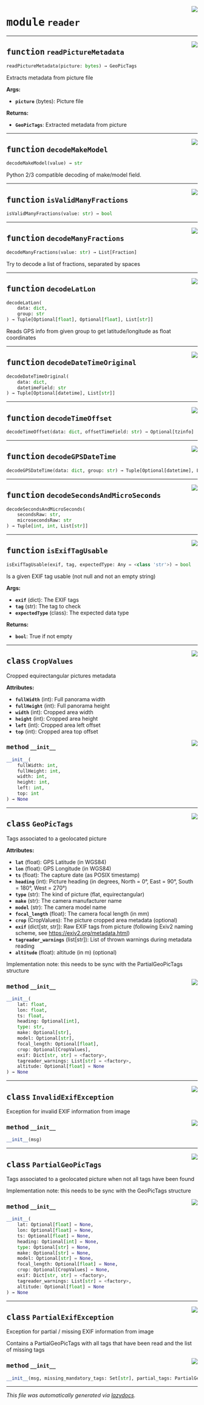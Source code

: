 <!-- markdownlint-disable -->

<a href="../geopic_tag_reader/reader.py#L0"><img align="right" style="float:right;" src="https://img.shields.io/badge/-source-cccccc?style=flat-square"></a>

# <kbd>module</kbd> `reader`





---

<a href="../geopic_tag_reader/reader.py#L114"><img align="right" style="float:right;" src="https://img.shields.io/badge/-source-cccccc?style=flat-square"></a>

## <kbd>function</kbd> `readPictureMetadata`

```python
readPictureMetadata(picture: bytes) → GeoPicTags
```

Extracts metadata from picture file 



**Args:**
 
 - <b>`picture`</b> (bytes):  Picture file 



**Returns:**
 
 - <b>`GeoPicTags`</b>:  Extracted metadata from picture 


---

<a href="../geopic_tag_reader/reader.py#L346"><img align="right" style="float:right;" src="https://img.shields.io/badge/-source-cccccc?style=flat-square"></a>

## <kbd>function</kbd> `decodeMakeModel`

```python
decodeMakeModel(value) → str
```

Python 2/3 compatible decoding of make/model field. 


---

<a href="../geopic_tag_reader/reader.py#L357"><img align="right" style="float:right;" src="https://img.shields.io/badge/-source-cccccc?style=flat-square"></a>

## <kbd>function</kbd> `isValidManyFractions`

```python
isValidManyFractions(value: str) → bool
```






---

<a href="../geopic_tag_reader/reader.py#L364"><img align="right" style="float:right;" src="https://img.shields.io/badge/-source-cccccc?style=flat-square"></a>

## <kbd>function</kbd> `decodeManyFractions`

```python
decodeManyFractions(value: str) → List[Fraction]
```

Try to decode a list of fractions, separated by spaces 


---

<a href="../geopic_tag_reader/reader.py#L377"><img align="right" style="float:right;" src="https://img.shields.io/badge/-source-cccccc?style=flat-square"></a>

## <kbd>function</kbd> `decodeLatLon`

```python
decodeLatLon(
    data: dict,
    group: str
) → Tuple[Optional[float], Optional[float], List[str]]
```

Reads GPS info from given group to get latitude/longitude as float coordinates 


---

<a href="../geopic_tag_reader/reader.py#L432"><img align="right" style="float:right;" src="https://img.shields.io/badge/-source-cccccc?style=flat-square"></a>

## <kbd>function</kbd> `decodeDateTimeOriginal`

```python
decodeDateTimeOriginal(
    data: dict,
    datetimeField: str
) → Tuple[Optional[datetime], List[str]]
```






---

<a href="../geopic_tag_reader/reader.py#L464"><img align="right" style="float:right;" src="https://img.shields.io/badge/-source-cccccc?style=flat-square"></a>

## <kbd>function</kbd> `decodeTimeOffset`

```python
decodeTimeOffset(data: dict, offsetTimeField: str) → Optional[tzinfo]
```






---

<a href="../geopic_tag_reader/reader.py#L470"><img align="right" style="float:right;" src="https://img.shields.io/badge/-source-cccccc?style=flat-square"></a>

## <kbd>function</kbd> `decodeGPSDateTime`

```python
decodeGPSDateTime(data: dict, group: str) → Tuple[Optional[datetime], List[str]]
```






---

<a href="../geopic_tag_reader/reader.py#L513"><img align="right" style="float:right;" src="https://img.shields.io/badge/-source-cccccc?style=flat-square"></a>

## <kbd>function</kbd> `decodeSecondsAndMicroSeconds`

```python
decodeSecondsAndMicroSeconds(
    secondsRaw: str,
    microsecondsRaw: str
) → Tuple[int, int, List[str]]
```






---

<a href="../geopic_tag_reader/reader.py#L539"><img align="right" style="float:right;" src="https://img.shields.io/badge/-source-cccccc?style=flat-square"></a>

## <kbd>function</kbd> `isExifTagUsable`

```python
isExifTagUsable(exif, tag, expectedType: Any = <class 'str'>) → bool
```

Is a given EXIF tag usable (not null and not an empty string) 



**Args:**
 
 - <b>`exif`</b> (dict):  The EXIF tags 
 - <b>`tag`</b> (str):  The tag to check 
 - <b>`expectedType`</b> (class):  The expected data type 



**Returns:**
 
 - <b>`bool`</b>:  True if not empty 


---

<a href="../geopic_tag_reader/reader.py#L16"><img align="right" style="float:right;" src="https://img.shields.io/badge/-source-cccccc?style=flat-square"></a>

## <kbd>class</kbd> `CropValues`
Cropped equirectangular pictures metadata 



**Attributes:**
 
 - <b>`fullWidth`</b> (int):  Full panorama width 
 - <b>`fullHeight`</b> (int):  Full panorama height 
 - <b>`width`</b> (int):  Cropped area width 
 - <b>`height`</b> (int):  Cropped area height 
 - <b>`left`</b> (int):  Cropped area left offset 
 - <b>`top`</b> (int):  Cropped area top offset 

<a href="../<string>"><img align="right" style="float:right;" src="https://img.shields.io/badge/-source-cccccc?style=flat-square"></a>

### <kbd>method</kbd> `__init__`

```python
__init__(
    fullWidth: int,
    fullHeight: int,
    width: int,
    height: int,
    left: int,
    top: int
) → None
```









---

<a href="../geopic_tag_reader/reader.py#L37"><img align="right" style="float:right;" src="https://img.shields.io/badge/-source-cccccc?style=flat-square"></a>

## <kbd>class</kbd> `GeoPicTags`
Tags associated to a geolocated picture 



**Attributes:**
 
 - <b>`lat`</b> (float):  GPS Latitude (in WGS84) 
 - <b>`lon`</b> (float):  GPS Longitude (in WGS84) 
 - <b>`ts`</b> (float):  The capture date (as POSIX timestamp) 
 - <b>`heading`</b> (int):  Picture heading (in degrees, North = 0°, East = 90°, South = 180°, West = 270°) 
 - <b>`type`</b> (str):  The kind of picture (flat, equirectangular) 
 - <b>`make`</b> (str):  The camera manufacturer name 
 - <b>`model`</b> (str):  The camera model name 
 - <b>`focal_length`</b> (float):  The camera focal length (in mm) 
 - <b>`crop`</b> (CropValues):  The picture cropped area metadata (optional) 
 - <b>`exif`</b> (dict[str, str]):  Raw EXIF tags from picture (following Exiv2 naming scheme, see https://exiv2.org/metadata.html) 
 - <b>`tagreader_warnings`</b> (list[str]):  List of thrown warnings during metadata reading 
 - <b>`altitude`</b> (float):  altitude (in m) (optional) 



Implementation note: this needs to be sync with the PartialGeoPicTags structure 

<a href="../<string>"><img align="right" style="float:right;" src="https://img.shields.io/badge/-source-cccccc?style=flat-square"></a>

### <kbd>method</kbd> `__init__`

```python
__init__(
    lat: float,
    lon: float,
    ts: float,
    heading: Optional[int],
    type: str,
    make: Optional[str],
    model: Optional[str],
    focal_length: Optional[float],
    crop: Optional[CropValues],
    exif: Dict[str, str] = <factory>,
    tagreader_warnings: List[str] = <factory>,
    altitude: Optional[float] = None
) → None
```









---

<a href="../geopic_tag_reader/reader.py#L73"><img align="right" style="float:right;" src="https://img.shields.io/badge/-source-cccccc?style=flat-square"></a>

## <kbd>class</kbd> `InvalidExifException`
Exception for invalid EXIF information from image 

<a href="../geopic_tag_reader/reader.py#L76"><img align="right" style="float:right;" src="https://img.shields.io/badge/-source-cccccc?style=flat-square"></a>

### <kbd>method</kbd> `__init__`

```python
__init__(msg)
```









---

<a href="../geopic_tag_reader/reader.py#L80"><img align="right" style="float:right;" src="https://img.shields.io/badge/-source-cccccc?style=flat-square"></a>

## <kbd>class</kbd> `PartialGeoPicTags`
Tags associated to a geolocated picture when not all tags have been found 

Implementation note: this needs to be sync with the GeoPicTags structure 

<a href="../<string>"><img align="right" style="float:right;" src="https://img.shields.io/badge/-source-cccccc?style=flat-square"></a>

### <kbd>method</kbd> `__init__`

```python
__init__(
    lat: Optional[float] = None,
    lon: Optional[float] = None,
    ts: Optional[float] = None,
    heading: Optional[int] = None,
    type: Optional[str] = None,
    make: Optional[str] = None,
    model: Optional[str] = None,
    focal_length: Optional[float] = None,
    crop: Optional[CropValues] = None,
    exif: Dict[str, str] = <factory>,
    tagreader_warnings: List[str] = <factory>,
    altitude: Optional[float] = None
) → None
```









---

<a href="../geopic_tag_reader/reader.py#L101"><img align="right" style="float:right;" src="https://img.shields.io/badge/-source-cccccc?style=flat-square"></a>

## <kbd>class</kbd> `PartialExifException`
Exception for partial / missing EXIF information from image 

Contains a PartialGeoPicTags with all tags that have been read and the list of missing tags 

<a href="../geopic_tag_reader/reader.py#L108"><img align="right" style="float:right;" src="https://img.shields.io/badge/-source-cccccc?style=flat-square"></a>

### <kbd>method</kbd> `__init__`

```python
__init__(msg, missing_mandatory_tags: Set[str], partial_tags: PartialGeoPicTags)
```











---

_This file was automatically generated via [lazydocs](https://github.com/ml-tooling/lazydocs)._
